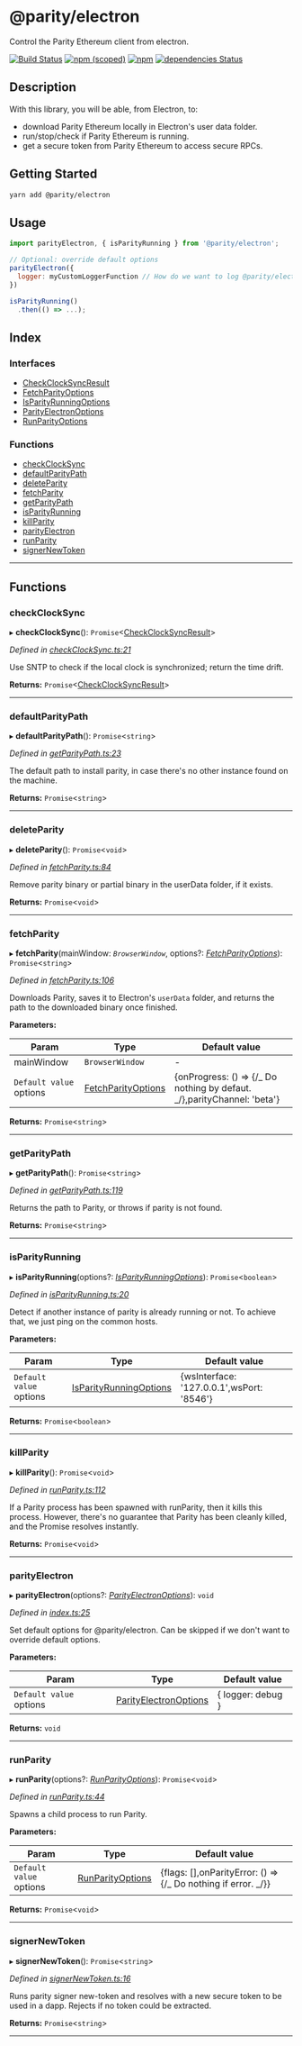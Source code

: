 # @parity/electron

Control the Parity Ethereum client from electron.

[![Build Status](https://travis-ci.org/paritytech/js-libs.svg?branch=master)](https://travis-ci.org/paritytech/js-libs) [![npm (scoped)](https://img.shields.io/npm/v/@parity/electron.svg)](https://www.npmjs.com/package/@parity/electron) [![npm](https://img.shields.io/npm/dw/@parity/electron.svg)](https://www.npmjs.com/package/@parity/electron) [![dependencies Status](https://david-dm.org/paritytech/js-libs/status.svg?path=packages/electron)](https://david-dm.org/paritytech/js-libs?path=packages/electron)

## Description

With this library, you will be able, from Electron, to:

- download Parity Ethereum locally in Electron's user data folder.
- run/stop/check if Parity Ethereum is running.
- get a secure token from Parity Ethereum to access secure RPCs.

## Getting Started

```bash
yarn add @parity/electron
```

## Usage

```javascript
import parityElectron, { isParityRunning } from '@parity/electron';

// Optional: override default options
parityElectron({
  logger: myCustomLoggerFunction // How do we want to log @parity/electron logs? Default is `debug`
})

isParityRunning()
  .then(() => ...);
```

## Index

### Interfaces

- [CheckClockSyncResult](docs/interfaces/checkclocksyncresult.md)
- [FetchParityOptions](docs/interfaces/fetchparityoptions.md)
- [IsParityRunningOptions](docs/interfaces/isparityrunningoptions.md)
- [ParityElectronOptions](docs/interfaces/parityelectronoptions.md)
- [RunParityOptions](docs/interfaces/runparityoptions.md)

### Functions

- [checkClockSync](#checkclocksync)
- [defaultParityPath](#defaultparitypath)
- [deleteParity](#deleteparity)
- [fetchParity](#fetchparity)
- [getParityPath](#getparitypath)
- [isParityRunning](#isparityrunning)
- [killParity](#killparity)
- [parityElectron](#parityelectron)
- [runParity](#runparity)
- [signerNewToken](#signernewtoken)

---

## Functions

<a id="checkclocksync"></a>

### checkClockSync

▸ **checkClockSync**(): `Promise`<[CheckClockSyncResult](docs/interfaces/checkclocksyncresult.md)>

_Defined in [checkClockSync.ts:21](https://github.com/paritytech/js-libs/blob/f3c5e36/packages/electron/src/checkClockSync.ts#L21)_

Use SNTP to check if the local clock is synchronized; return the time drift.

**Returns:** `Promise`<[CheckClockSyncResult](docs/interfaces/checkclocksyncresult.md)>

---

<a id="defaultparitypath"></a>

### defaultParityPath

▸ **defaultParityPath**(): `Promise`<`string`>

_Defined in [getParityPath.ts:23](https://github.com/paritytech/js-libs/blob/f3c5e36/packages/electron/src/getParityPath.ts#L23)_

The default path to install parity, in case there's no other instance found on the machine.

**Returns:** `Promise`<`string`>

---

<a id="deleteparity"></a>

### deleteParity

▸ **deleteParity**(): `Promise`<`void`>

_Defined in [fetchParity.ts:84](https://github.com/paritytech/js-libs/blob/f3c5e36/packages/electron/src/fetchParity.ts#L84)_

Remove parity binary or partial binary in the userData folder, if it exists.

**Returns:** `Promise`<`void`>

---

<a id="fetchparity"></a>

### fetchParity

▸ **fetchParity**(mainWindow: _`BrowserWindow`_, options?: _[FetchParityOptions](docs/interfaces/fetchparityoptions.md)_): `Promise`<`string`>

_Defined in [fetchParity.ts:106](https://github.com/paritytech/js-libs/blob/f3c5e36/packages/electron/src/fetchParity.ts#L106)_

Downloads Parity, saves it to Electron's `userData` folder, and returns the path to the downloaded binary once finished.

**Parameters:**

| Param                   | Type                                                        | Default value                                                                             |
| ----------------------- | ----------------------------------------------------------- | ----------------------------------------------------------------------------------------- |
| mainWindow              | `BrowserWindow`                                             | -                                                                                         |
| `Default value` options | [FetchParityOptions](docs/interfaces/fetchparityoptions.md) | {onProgress: () &#x3D;&gt; {/_ Do nothing by defaut. _/},parityChannel: &#x27;beta&#x27;} |

**Returns:** `Promise`<`string`>

---

<a id="getparitypath"></a>

### getParityPath

▸ **getParityPath**(): `Promise`<`string`>

_Defined in [getParityPath.ts:119](https://github.com/paritytech/js-libs/blob/f3c5e36/packages/electron/src/getParityPath.ts#L119)_

Returns the path to Parity, or throws if parity is not found.

**Returns:** `Promise`<`string`>

---

<a id="isparityrunning"></a>

### isParityRunning

▸ **isParityRunning**(options?: _[IsParityRunningOptions](docs/interfaces/isparityrunningoptions.md)_): `Promise`<`boolean`>

_Defined in [isParityRunning.ts:20](https://github.com/paritytech/js-libs/blob/f3c5e36/packages/electron/src/isParityRunning.ts#L20)_

Detect if another instance of parity is already running or not. To achieve that, we just ping on the common hosts.

**Parameters:**

| Param                   | Type                                                                | Default value                                                 |
| ----------------------- | ------------------------------------------------------------------- | ------------------------------------------------------------- |
| `Default value` options | [IsParityRunningOptions](docs/interfaces/isparityrunningoptions.md) | {wsInterface: &#x27;127.0.0.1&#x27;,wsPort: &#x27;8546&#x27;} |

**Returns:** `Promise`<`boolean`>

---

<a id="killparity"></a>

### killParity

▸ **killParity**(): `Promise`<`void`>

_Defined in [runParity.ts:112](https://github.com/paritytech/js-libs/blob/f3c5e36/packages/electron/src/runParity.ts#L112)_

If a Parity process has been spawned with runParity, then it kills this process. However, there's no guarantee that Parity has been cleanly killed, and the Promise resolves instantly.

**Returns:** `Promise`<`void`>

---

<a id="parityelectron"></a>

### parityElectron

▸ **parityElectron**(options?: _[ParityElectronOptions](docs/interfaces/parityelectronoptions.md)_): `void`

_Defined in [index.ts:25](https://github.com/paritytech/js-libs/blob/f3c5e36/packages/electron/src/index.ts#L25)_

Set default options for @parity/electron. Can be skipped if we don't want to override default options.

**Parameters:**

| Param                   | Type                                                              | Default value     |
| ----------------------- | ----------------------------------------------------------------- | ----------------- |
| `Default value` options | [ParityElectronOptions](docs/interfaces/parityelectronoptions.md) | { logger: debug } |

**Returns:** `void`

---

<a id="runparity"></a>

### runParity

▸ **runParity**(options?: _[RunParityOptions](docs/interfaces/runparityoptions.md)_): `Promise`<`void`>

_Defined in [runParity.ts:44](https://github.com/paritytech/js-libs/blob/f3c5e36/packages/electron/src/runParity.ts#L44)_

Spawns a child process to run Parity.

**Parameters:**

| Param                   | Type                                                    | Default value                                                         |
| ----------------------- | ------------------------------------------------------- | --------------------------------------------------------------------- |
| `Default value` options | [RunParityOptions](docs/interfaces/runparityoptions.md) | {flags: [],onParityError: () &#x3D;&gt; {/_ Do nothing if error. _/}} |

**Returns:** `Promise`<`void`>

---

<a id="signernewtoken"></a>

### signerNewToken

▸ **signerNewToken**(): `Promise`<`string`>

_Defined in [signerNewToken.ts:16](https://github.com/paritytech/js-libs/blob/f3c5e36/packages/electron/src/signerNewToken.ts#L16)_

Runs parity signer new-token and resolves with a new secure token to be used in a dapp. Rejects if no token could be extracted.

**Returns:** `Promise`<`string`>

---
